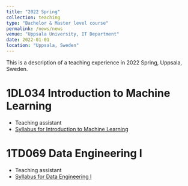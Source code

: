 ```yaml
---
title: "2022 Spring"
collection: teaching
type: "Bachelor & Master level course"
permalink: /news/news
venue: "Uppsala University, IT Department"
date: 2022-01-01
location: "Uppsala, Sweden"
---
```

This is a description of a teaching experience in 2022 Spring, Uppsala, Sweden.

1DL034 Introduction to Machine Learning
======
* Teaching assistant
* [Syllabus for Introduction to Machine Learning](https://www.uu.se/en/admissions/freestanding-courses/course-syllabus/?kpid=43768&lasar=22%2F23&typ=1)

1TD069 Data Engineering I
======
* Teaching assistant
* [Syllabus for Data Engineering I](https://www.uu.se/en/admissions/master/selma/kursplan/?kKod=1TD069&lasar=)
